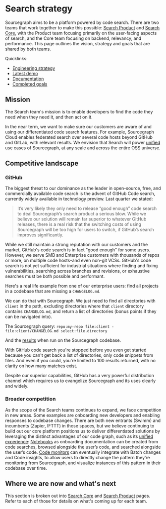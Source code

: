 # Search strategy

Sourcegraph aims to be a platform powered by code search. There are two teams that work together to make this possible: [Search Product](../../../departments/engineering/teams/search/product.md) and [Search Core](../../../departments/engineering/teams/search/core.md), with the Product team focusing primarily on the user-facing aspects of search, and the Core team focusing on backend, relevancy, and performance. This page outlines the vision, strategy and goals that are shared by both teams.

Quicklinks:

- [Engineering strategy](../../../departments/engineering/strategy-goals/index.md)
- [Latest demo](https://www.youtube.com/watch?v=XLfE2YuRwvw)
- [Documentation](https://docs.sourcegraph.com/code_search/)
- [Completed goals](../../../departments/engineering/teams/search/goals_completed.md)

## Mission

The Search team's mission is to enable developers to find the code they need when they need it, and then act on it.

In the near term, we want to make sure our customers are aware of and using our differentiated code search features. For example, Sourcegraph Cloud enables federated search over several code hosts beyond GitHub and GitLab, with relevant results. We envision that Search will power [unified](../index.md#deliver-a-unified-experience) use cases of Sourcegraph, at any scale and across the entire OSS universe.

## Competitive landscape

### GitHub

The biggest threat to our dominance as the leader in open-source, free, and commercially available code search is the advent of GitHub Code search, currently widely available in technology preview. Last quarter we stated:

> It’s very likely they only need to release “good enough” code search to deal Sourcegraph’s search product a serious blow. While we believe our solution will remain far superior to whatever GitHub releases, there is a real risk that the switching costs of using Sourcegraph will be too high for users to switch, if GitHub’s search improves significantly.

While we still maintain a strong reputation with our customers and the market, GitHub's code search is in fact "good enough" for some users. However, we serve SMB and Enterprise customers with thousands of repos or more, on multiple code hosts–and even non-git VCSs. GitHub's code search is not yet sufficient for industrial situations where finding and fixing vulnerabilities, searching across branches and revisions, or exhaustive searches must be both possible and performant.

Here's a real life example from one of our enterprise users: find all projects in a codebase that are missing a `CHANGELOG.md`.

We can do that with Sourcegraph. We just need to find all directories with `client` in the path, excluding directories where that `client` directory contains `CHANGELOG.md`, and return a list of directories (bonus points if they can be navigated into).

The Sourcegraph query: `repo:my-repo file:client -file:client/CHANGELOG.md select:file.directory`

And the [results](https://sourcegraph.com/search?q=context:global+repo:%5Egithub%5C.com/sourcegraph/sourcegraph%24+file:client+-file:client/CHANGELOG.md+select:file.directory&patternType=literal) when run on the Sourcegraph codebase.

With GitHub code search you're stopped before you even get started because you can't get back a list of directories, only code snippets from files. And even if you could, you're limited to 100 results returned, with no clarity on how many matches exist.

Despite our superior capabilities, GitHub has a very powerful distribution channel which requires us to evangelize Sourcegraph and its uses clearly and widely.

### Broader competition

As the scope of the Search teams continues to expand, we face competition in new areas. Some examples are onboarding new developers and enabling responses to codebase changes. There are both new entrants (Swimm) and incumbents (Zapier, IFTTT) in those spaces, but we believe continuing to build out our core platform positions us to deliver differentiated solutions by leveraging the distinct advantages of our code graph, such as its [unified experience](../index.md#deliver-a-unified-experience): [Notebooks](https://sourcegraph.com/notebooks?tab=explore) as onboarding documentation can be created from code searches, browsed alongside the user’s code, and searched alongside the user’s code. [Code monitors](https://sourcegraph.com/code-monitoring) can eventually integrate with Batch changes and Code insights, to allow users to directly change the pattern they’re monitoring from Sourcegraph, and visualize instances of this pattern in their codebase over time.

## Where we are now and what's next

This section is broken out into [Search Core](core.md) and [Search Product](product.md) pages. Refer to each of those for details on what's coming up for each team.
